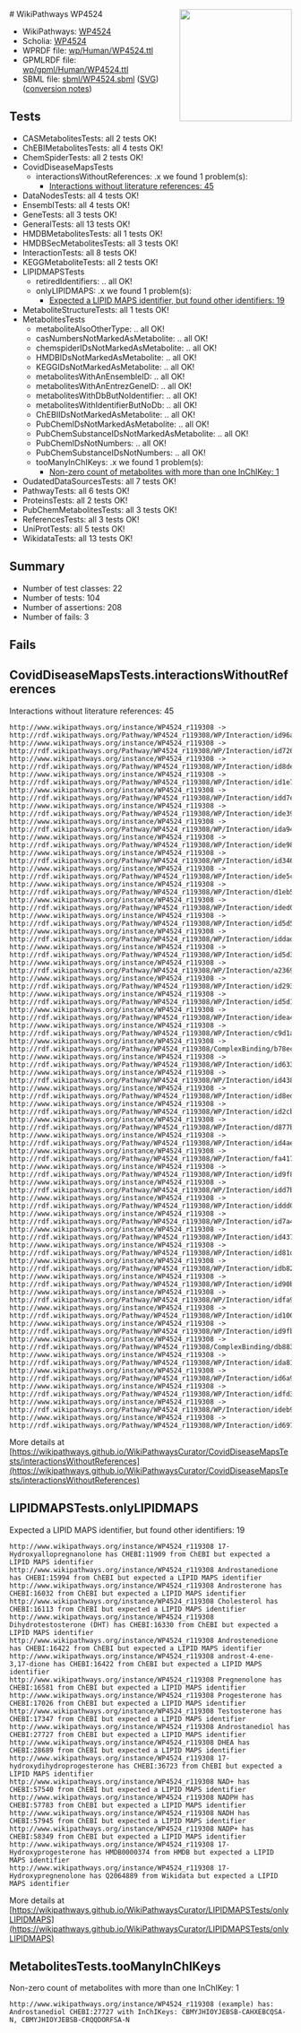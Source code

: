 <img style="float: right; width: 200px" src="../logo.png" />
# WikiPathways WP4524

* WikiPathways: [WP4524](https://identifiers.org/wikipathways:WP4524)
* Scholia: [WP4524](https://scholia.toolforge.org/wikipathways/WP4524)
* WPRDF file: [wp/Human/WP4524.ttl](../wp/Human/WP4524.ttl)
* GPMLRDF file: [wp/gpml/Human/WP4524.ttl](../wp/gpml/Human/WP4524.ttl)
* SBML file: [sbml/WP4524.sbml](../sbml/WP4524.sbml) ([SVG](../sbml/WP4524.svg)) ([conversion notes](../sbml/WP4524.txt))

## Tests
* CASMetabolitesTests: all 2 tests OK!
* ChEBIMetabolitesTests: all 4 tests OK!
* ChemSpiderTests: all 2 tests OK!
* CovidDiseaseMapsTests
    * interactionsWithoutReferences: .x we found 1 problem(s):
        * [Interactions without literature references: 45](#9701cd43)
* DataNodesTests: all 4 tests OK!
* EnsemblTests: all 4 tests OK!
* GeneTests: all 3 tests OK!
* GeneralTests: all 13 tests OK!
* HMDBMetabolitesTests: all 1 tests OK!
* HMDBSecMetabolitesTests: all 3 tests OK!
* InteractionTests: all 8 tests OK!
* KEGGMetaboliteTests: all 2 tests OK!
* LIPIDMAPSTests
    * retiredIdentifiers: .. all OK!
    * onlyLIPIDMAPS: .x we found 1 problem(s):
        * [Expected a LIPID MAPS identifier, but found other identifiers: 19](#d0bfb681)
* MetaboliteStructureTests: all 1 tests OK!
* MetabolitesTests
    * metaboliteAlsoOtherType: .. all OK!
    * casNumbersNotMarkedAsMetabolite: .. all OK!
    * chemspiderIDsNotMarkedAsMetabolite: .. all OK!
    * HMDBIDsNotMarkedAsMetabolite: .. all OK!
    * KEGGIDsNotMarkedAsMetabolite: .. all OK!
    * metabolitesWithAnEnsembleID: .. all OK!
    * metabolitesWithAnEntrezGeneID: .. all OK!
    * metabolitesWithDbButNoIdentifier: .. all OK!
    * metabolitesWithIdentifierButNoDb: .. all OK!
    * ChEBIIDsNotMarkedAsMetabolite: .. all OK!
    * PubChemIDsNotMarkedAsMetabolite: .. all OK!
    * PubChemSubstanceIDsNotMarkedAsMetabolite: .. all OK!
    * PubChemIDsNotNumbers: .. all OK!
    * PubChemSubstanceIDsNotNumbers: .. all OK!
    * tooManyInChIKeys: .x we found 1 problem(s):
        * [Non-zero count of metabolites with more than one InChIKey: 1](#a4e4037e)
* OudatedDataSourcesTests: all 7 tests OK!
* PathwayTests: all 6 tests OK!
* ProteinsTests: all 2 tests OK!
* PubChemMetabolitesTests: all 3 tests OK!
* ReferencesTests: all 3 tests OK!
* UniProtTests: all 5 tests OK!
* WikidataTests: all 13 tests OK!


## Summary

* Number of test classes: 22
* Number of tests: 104
* Number of assertions: 208
* Number of fails: 3

## Fails

<a name="9701cd43" />

## CovidDiseaseMapsTests.interactionsWithoutReferences

Interactions without literature references: 45
```
http://www.wikipathways.org/instance/WP4524_r119308 -> http://rdf.wikipathways.org/Pathway/WP4524_r119308/WP/Interaction/id96a6c5d4
http://www.wikipathways.org/instance/WP4524_r119308 -> http://rdf.wikipathways.org/Pathway/WP4524_r119308/WP/Interaction/id72640af
http://www.wikipathways.org/instance/WP4524_r119308 -> http://rdf.wikipathways.org/Pathway/WP4524_r119308/WP/Interaction/id8deb9b5c
http://www.wikipathways.org/instance/WP4524_r119308 -> http://rdf.wikipathways.org/Pathway/WP4524_r119308/WP/Interaction/id1e784a7
http://www.wikipathways.org/instance/WP4524_r119308 -> http://rdf.wikipathways.org/Pathway/WP4524_r119308/WP/Interaction/idd7e06f70
http://www.wikipathways.org/instance/WP4524_r119308 -> http://rdf.wikipathways.org/Pathway/WP4524_r119308/WP/Interaction/ide3961988
http://www.wikipathways.org/instance/WP4524_r119308 -> http://rdf.wikipathways.org/Pathway/WP4524_r119308/WP/Interaction/ida943bf1b
http://www.wikipathways.org/instance/WP4524_r119308 -> http://rdf.wikipathways.org/Pathway/WP4524_r119308/WP/Interaction/ide98cb2fa
http://www.wikipathways.org/instance/WP4524_r119308 -> http://rdf.wikipathways.org/Pathway/WP4524_r119308/WP/Interaction/id34610595
http://www.wikipathways.org/instance/WP4524_r119308 -> http://rdf.wikipathways.org/Pathway/WP4524_r119308/WP/Interaction/ide5c0716e
http://www.wikipathways.org/instance/WP4524_r119308 -> http://rdf.wikipathways.org/Pathway/WP4524_r119308/WP/Interaction/d1eb5
http://www.wikipathways.org/instance/WP4524_r119308 -> http://rdf.wikipathways.org/Pathway/WP4524_r119308/WP/Interaction/ided05a70c
http://www.wikipathways.org/instance/WP4524_r119308 -> http://rdf.wikipathways.org/Pathway/WP4524_r119308/WP/Interaction/id5d535044
http://www.wikipathways.org/instance/WP4524_r119308 -> http://rdf.wikipathways.org/Pathway/WP4524_r119308/WP/Interaction/iddad61340
http://www.wikipathways.org/instance/WP4524_r119308 -> http://rdf.wikipathways.org/Pathway/WP4524_r119308/WP/Interaction/id5d34b3c8
http://www.wikipathways.org/instance/WP4524_r119308 -> http://rdf.wikipathways.org/Pathway/WP4524_r119308/WP/Interaction/a2369
http://www.wikipathways.org/instance/WP4524_r119308 -> http://rdf.wikipathways.org/Pathway/WP4524_r119308/WP/Interaction/id293aa68f
http://www.wikipathways.org/instance/WP4524_r119308 -> http://rdf.wikipathways.org/Pathway/WP4524_r119308/WP/Interaction/id5d10d187
http://www.wikipathways.org/instance/WP4524_r119308 -> http://rdf.wikipathways.org/Pathway/WP4524_r119308/WP/Interaction/idea4bf73d
http://www.wikipathways.org/instance/WP4524_r119308 -> http://rdf.wikipathways.org/Pathway/WP4524_r119308/WP/Interaction/c9d1a
http://www.wikipathways.org/instance/WP4524_r119308 -> http://rdf.wikipathways.org/Pathway/WP4524_r119308/ComplexBinding/b78ec
http://www.wikipathways.org/instance/WP4524_r119308 -> http://rdf.wikipathways.org/Pathway/WP4524_r119308/WP/Interaction/id63351752
http://www.wikipathways.org/instance/WP4524_r119308 -> http://rdf.wikipathways.org/Pathway/WP4524_r119308/WP/Interaction/id4389ef0a
http://www.wikipathways.org/instance/WP4524_r119308 -> http://rdf.wikipathways.org/Pathway/WP4524_r119308/WP/Interaction/id8edc92cf
http://www.wikipathways.org/instance/WP4524_r119308 -> http://rdf.wikipathways.org/Pathway/WP4524_r119308/WP/Interaction/id2cb445a7
http://www.wikipathways.org/instance/WP4524_r119308 -> http://rdf.wikipathways.org/Pathway/WP4524_r119308/WP/Interaction/d877b
http://www.wikipathways.org/instance/WP4524_r119308 -> http://rdf.wikipathways.org/Pathway/WP4524_r119308/WP/Interaction/id4aee0e2a
http://www.wikipathways.org/instance/WP4524_r119308 -> http://rdf.wikipathways.org/Pathway/WP4524_r119308/WP/Interaction/fa417
http://www.wikipathways.org/instance/WP4524_r119308 -> http://rdf.wikipathways.org/Pathway/WP4524_r119308/WP/Interaction/id9f8485dd
http://www.wikipathways.org/instance/WP4524_r119308 -> http://rdf.wikipathways.org/Pathway/WP4524_r119308/WP/Interaction/idd7b10afc
http://www.wikipathways.org/instance/WP4524_r119308 -> http://rdf.wikipathways.org/Pathway/WP4524_r119308/WP/Interaction/iddd04df92
http://www.wikipathways.org/instance/WP4524_r119308 -> http://rdf.wikipathways.org/Pathway/WP4524_r119308/WP/Interaction/id7a4e6b0d
http://www.wikipathways.org/instance/WP4524_r119308 -> http://rdf.wikipathways.org/Pathway/WP4524_r119308/WP/Interaction/id437665bf
http://www.wikipathways.org/instance/WP4524_r119308 -> http://rdf.wikipathways.org/Pathway/WP4524_r119308/WP/Interaction/id81dace9
http://www.wikipathways.org/instance/WP4524_r119308 -> http://rdf.wikipathways.org/Pathway/WP4524_r119308/WP/Interaction/idb8205d4
http://www.wikipathways.org/instance/WP4524_r119308 -> http://rdf.wikipathways.org/Pathway/WP4524_r119308/WP/Interaction/id90bf9399
http://www.wikipathways.org/instance/WP4524_r119308 -> http://rdf.wikipathways.org/Pathway/WP4524_r119308/WP/Interaction/idfa991ec1
http://www.wikipathways.org/instance/WP4524_r119308 -> http://rdf.wikipathways.org/Pathway/WP4524_r119308/WP/Interaction/id1009078c
http://www.wikipathways.org/instance/WP4524_r119308 -> http://rdf.wikipathways.org/Pathway/WP4524_r119308/WP/Interaction/id9fb20bd4
http://www.wikipathways.org/instance/WP4524_r119308 -> http://rdf.wikipathways.org/Pathway/WP4524_r119308/ComplexBinding/db883
http://www.wikipathways.org/instance/WP4524_r119308 -> http://rdf.wikipathways.org/Pathway/WP4524_r119308/WP/Interaction/ida81de6c8
http://www.wikipathways.org/instance/WP4524_r119308 -> http://rdf.wikipathways.org/Pathway/WP4524_r119308/WP/Interaction/id6a98ae4c
http://www.wikipathways.org/instance/WP4524_r119308 -> http://rdf.wikipathways.org/Pathway/WP4524_r119308/WP/Interaction/idfd3f8932
http://www.wikipathways.org/instance/WP4524_r119308 -> http://rdf.wikipathways.org/Pathway/WP4524_r119308/WP/Interaction/ideb99453a
http://www.wikipathways.org/instance/WP4524_r119308 -> http://rdf.wikipathways.org/Pathway/WP4524_r119308/WP/Interaction/id6971a570
```

More details at [https://wikipathways.github.io/WikiPathwaysCurator/CovidDiseaseMapsTests/interactionsWithoutReferences](https://wikipathways.github.io/WikiPathwaysCurator/CovidDiseaseMapsTests/interactionsWithoutReferences)

<a name="d0bfb681" />

## LIPIDMAPSTests.onlyLIPIDMAPS

Expected a LIPID MAPS identifier, but found other identifiers: 19
```
http://www.wikipathways.org/instance/WP4524_r119308 17-Hydroxyallopregnanolone has CHEBI:11909 from ChEBI but expected a LIPID MAPS identifier
http://www.wikipathways.org/instance/WP4524_r119308 Androstanedione has CHEBI:15994 from ChEBI but expected a LIPID MAPS identifier
http://www.wikipathways.org/instance/WP4524_r119308 Androsterone has CHEBI:16032 from ChEBI but expected a LIPID MAPS identifier
http://www.wikipathways.org/instance/WP4524_r119308 Cholesterol has CHEBI:16113 from ChEBI but expected a LIPID MAPS identifier
http://www.wikipathways.org/instance/WP4524_r119308 Dihydrotestosterone (DHT) has CHEBI:16330 from ChEBI but expected a LIPID MAPS identifier
http://www.wikipathways.org/instance/WP4524_r119308 Androstenedione has CHEBI:16422 from ChEBI but expected a LIPID MAPS identifier
http://www.wikipathways.org/instance/WP4524_r119308 androst-4-ene- 3,17-dione has CHEBI:16422 from ChEBI but expected a LIPID MAPS identifier
http://www.wikipathways.org/instance/WP4524_r119308 Pregnenolone has CHEBI:16581 from ChEBI but expected a LIPID MAPS identifier
http://www.wikipathways.org/instance/WP4524_r119308 Progesterone has CHEBI:17026 from ChEBI but expected a LIPID MAPS identifier
http://www.wikipathways.org/instance/WP4524_r119308 Testosterone has CHEBI:17347 from ChEBI but expected a LIPID MAPS identifier
http://www.wikipathways.org/instance/WP4524_r119308 Androstanediol has CHEBI:27727 from ChEBI but expected a LIPID MAPS identifier
http://www.wikipathways.org/instance/WP4524_r119308 DHEA has CHEBI:28689 from ChEBI but expected a LIPID MAPS identifier
http://www.wikipathways.org/instance/WP4524_r119308 17-hydroxydihydroprogesterone has CHEBI:36723 from ChEBI but expected a LIPID MAPS identifier
http://www.wikipathways.org/instance/WP4524_r119308 NAD+ has CHEBI:57540 from ChEBI but expected a LIPID MAPS identifier
http://www.wikipathways.org/instance/WP4524_r119308 NADPH has CHEBI:57783 from ChEBI but expected a LIPID MAPS identifier
http://www.wikipathways.org/instance/WP4524_r119308 NADH has CHEBI:57945 from ChEBI but expected a LIPID MAPS identifier
http://www.wikipathways.org/instance/WP4524_r119308 NADP+ has CHEBI:58349 from ChEBI but expected a LIPID MAPS identifier
http://www.wikipathways.org/instance/WP4524_r119308 17-Hydroxyprogesterone has HMDB0000374 from HMDB but expected a LIPID MAPS identifier
http://www.wikipathways.org/instance/WP4524_r119308 17-Hydroxypregnenolone has Q2064889 from Wikidata but expected a LIPID MAPS identifier
```

More details at [https://wikipathways.github.io/WikiPathwaysCurator/LIPIDMAPSTests/onlyLIPIDMAPS](https://wikipathways.github.io/WikiPathwaysCurator/LIPIDMAPSTests/onlyLIPIDMAPS)

<a name="a4e4037e" />

## MetabolitesTests.tooManyInChIKeys

Non-zero count of metabolites with more than one InChIKey: 1
```
http://www.wikipathways.org/instance/WP4524_r119308 (example) has: Androstanediol CHEBI:27727 with InChIKeys: CBMYJHIOYJEBSB-CAHXEBCQSA-N, CBMYJHIOYJEBSB-CRQQDORFSA-N
```

